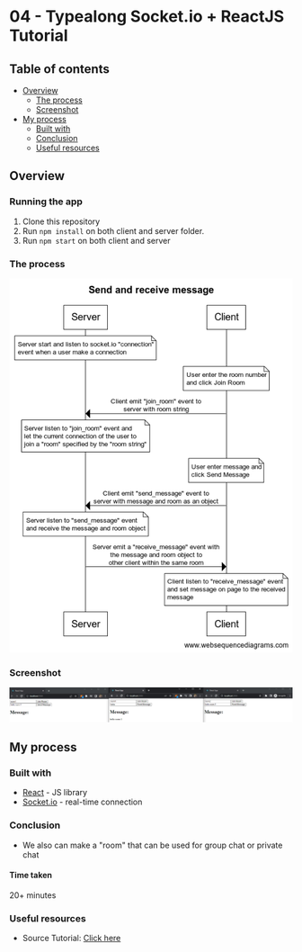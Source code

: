# 04 - Typealong Socket.io + ReactJS Tutorial

## Table of contents

- [Overview](#overview)
  - [The process](#the-process)
  - [Screenshot](#screenshot)
- [My process](#my-process)
  - [Built with](#built-with)
  - [Conclusion](#conclusion)
  - [Useful resources](#useful-resources)

## Overview

### Running the app

1. Clone this repository
2. Run `npm install` on both client and server folder.
3. Run `npm start` on both client and server

### The process

![diagram](./resources/screenshot/Send%20and%20receive%20message.png)

### Screenshot

![screenshot1](./resources/screenshot/screenshot-01.PNG)

## My process

### Built with

- [React](https://reactjs.org/) - JS library
- [Socket.io](https://socket.io/) - real-time connection

### Conclusion

- We also can make a "room" that can be used for group chat or private chat

#### Time taken

20+ minutes

### Useful resources

- Source Tutorial: [Click here](https://www.youtube.com/watch?v=djMy4QsPWiI&list=WL&index=3&t=828s)
